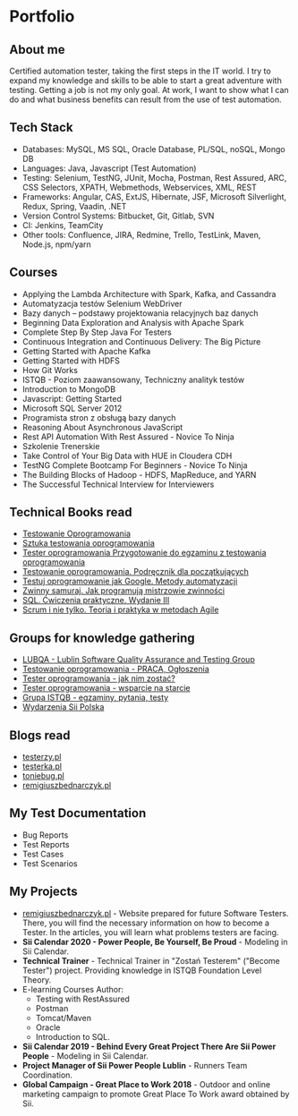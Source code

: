 # Portfolio

## About me

Certified automation tester, taking the first steps in the IT world. I try to expand my knowledge and skills to be able to start a great adventure with testing. Getting a job is not my only goal. At work, I want to show what I can do and what business benefits can result from the use of test automation.

## Tech Stack

* Databases: MySQL, MS SQL, Oracle Database, PL/SQL, noSQL, Mongo DB
* Languages: Java, Javascript (Test Automation)
* Testing: Selenium, TestNG, JUnit, Mocha, Postman, Rest Assured, ARC, CSS Selectors, XPATH, Webmethods, Webservices, XML, REST
* Frameworks: Angular, CAS, ExtJS, Hibernate, JSF, Microsoft Silverlight, Redux, Spring, Vaadin, .NET
* Version Control Systems: Bitbucket, Git, Gitlab, SVN
* CI: Jenkins, TeamCity
* Other tools: Confluence, JIRA, Redmine, Trello, TestLink, Maven, Node.js, npm/yarn

## Courses 

* Applying the Lambda Architecture with Spark, Kafka, and Cassandra
* Automatyzacja testów Selenium WebDriver
* Bazy danych – podstawy projektowania relacyjnych baz danych
* Beginning Data Exploration and Analysis with Apache Spark
* Complete Step By Step Java For Testers
* Continuous Integration and Continuous Delivery: The Big Picture
* Getting Started with Apache Kafka
* Getting Started with HDFS
* How Git Works
* ISTQB - Poziom zaawansowany, Techniczny analityk testów
* Introduction to MongoDB
* Javascript: Getting Started
* Microsoft SQL Server 2012
* Programista stron z obsługą bazy danych
* Reasoning About Asynchronous JavaScript
* Rest API Automation With Rest Assured - Novice To Ninja
* Szkolenie Trenerskie
* Take Control of Your Big Data with HUE in Cloudera CDH
* TestNG Complete Bootcamp For Beginners - Novice To Ninja
* The Building Blocks of Hadoop - HDFS, MapReduce, and YARN
* The Successful Technical Interview for Interviewers

## Technical Books read

* [Testowanie Oprogramowania](https://pwicherski.gitbook.io)
* [Sztuka testowania oprogramowania](https://helion.pl/ksiazki/sztuka-testowania-oprogramowania-glenford-j-myers-corey-sandler-tom-badgett-tod,artteo.htm?_ga=NC.9767046283-1587824464&abpar1=desktop&abpar2=170674.1746781.&abpcid=41&abpid=11&bb_coid=3068713&bb_id=3#format/d)
* [Tester oprogramowania Przygotowanie do egzaminu z testowania oprogramowania](https://ksiegarnia.pwn.pl/Tester-oprogramowania-Przygotowanie-do-egzaminu-z-testowania-oprogramowania,84913544,p.html?abpid=11&abpcid=132&bb_id=3&bb_coid=5264186&abpar1=desktop&abpar2=275403.1746781.&p_action=3206410001&utm_source=a4b&utm_medium=referral&utm_campaign=lc-buybox-wszystkie&_ga=NC.2843809135-1587824507)
* [Testowanie oprogramowania. Podręcznik dla początkujących ](https://helion.pl/ksiazki/testowanie-oprogramowania-podrecznik-dla-poczatkujacych-rafal-pawlak,szteop.htm?_ga=NC.1384359092-1587824560&abpar1=desktop&abpar2=236563.1746781.&abpcid=41&abpid=11&bb_coid=3069019&bb_id=3#format/d)
* [Testuj oprogramowanie jak Google. Metody automatyzacji ](https://helion.pl/ksiazki/testuj-oprogramowanie-jak-google-metody-automatyzacji-james-a-whittaker-jason-arbon-jeff-carollo,teopgo.htm?_ga=NC.8248156519-1587824599&abpar1=desktop&abpar2=227754.1746781.&abpcid=41&abpid=11&bb_coid=3080973&bb_id=3#format/e)
* [Zwinny samuraj. Jak programują mistrzowie zwinności ](https://helion.pl/ksiazki/zwinny-samuraj-jak-programuja-mistrzowie-zwinnosci-jonathan-rasmusson,zwisam.htm?_ga=NC.9329783872-1587824651&abpar1=desktop&abpar2=186180.1746781.&abpcid=41&abpid=11&bb_coid=3078040&bb_id=3#format/e)
* [SQL. Ćwiczenia praktyczne. Wydanie III](https://helion.pl/ksiazki/sql-cwiczenia-praktyczne-wydanie-iii-marcin-lis,cwsql3.htm?_ga=NC.6123080027-1587824671&abpar1=desktop&abpar2=275563.1746781.&abpcid=41&abpid=11&bb_coid=3072598&bb_id=3#format/e)
* [Scrum i nie tylko. Teoria i praktyka w metodach Agile ](https://ksiegarnia.pwn.pl/Scrum-i-nie-tylko.-Teoria-i-praktyka-w-metodach-Agile,618699036,p.html?abpid=11&abpcid=132&bb_id=3&bb_coid=7432964&abpar1=desktop&abpar2=4143114.1746781.&p_action=3206410001&utm_source=a4b&utm_medium=referral&utm_campaign=lc-buybox-wszystkie&_ga=NC.9284813805-1587824711)

## Groups for knowledge gathering

* [LUBQA - Lublin Software Quality Assurance and Testing Group](https://www.facebook.com/LubQA/)
* [Testowanie oprogramowania - PRACA, Ogłoszenia](https://www.facebook.com/groups/215557562210470/?ref=group_header)
* [Tester oprogramowania - jak nim zostać?](https://www.facebook.com/groups/531570473876610/?ref=group_header)
* [Tester oprogramowania - wsparcie na starcie](https://www.facebook.com/groups/testeroprogramowania/?ref=group_header)
* [Grupa ISTQB - egzaminy, pytania, testy](https://www.facebook.com/groups/194288250951242/)
* [Wydarzenia Sii Polska](https://www.facebook.com/groups/SiiPoland.events/?ref=group_header)

## Blogs read

* [testerzy.pl](http://testerzy.pl)
* [testerka.pl](http://testerka.pl)
* [toniebug.pl](https://www.toniebug.pl)
* [remigiuszbednarczyk.pl](https://remigiuszbednarczyk.pl)

## My Test Documentation

* Bug Reports
* Test Reports
* Test Cases
* Test Scenarios

## My Projects

* [remigiuszbednarczyk.pl](https://remigiuszbednarczyk.pl) - Website prepared for future Software Testers. There, you will find the necessary information on how to become a Tester. In the articles, you will learn what problems testers are facing.
* **Sii Calendar 2020 - Power People, Be Yourself, Be Proud** - Modeling in Sii Calendar.
* **Technical Trainer** - Technical Trainer in "Zostań Testerem" ("Become Tester") project. Providing knowledge in ISTQB Foundation Level Theory.
* E-learning Courses Author:
  * Testing with RestAssured
  * Postman
  * Tomcat/Maven
  * Oracle
  * Introduction to SQL.
* **Sii Calendar 2019 - Behind Every Great Project There Are Sii Power People** - Modeling in Sii Calendar. 
* **Project Manager of Sii Power People Lublin** - Runners Team Coordination.
* **Global Campaign - Great Place to Work 2018** - Outdoor and online marketing campaign to promote Great Place To Work award obtained by Sii.
